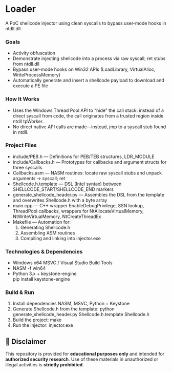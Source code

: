 # Loader  
A PoC shellcode injector using clean syscalls to bypass user-mode hooks in ntdll.dll.

### Goals
- Activity obfuscation  
- Demonstrate injecting shellcode into a process via raw syscall; ret stubs from ntdll.dll  
- Bypass user-mode hooks on Win32 APIs (LoadLibrary, VirtualAlloc, WriteProcessMemory)  
- Automatically generate and insert a shellcode payload to download and execute a PE file  

### How It Works
- Uses the Windows Thread Pool API to “hide” the call stack: instead of a direct syscall from code, the call originates from a trusted region inside ntdll tpWorker.  
- No direct native API calls are made—instead, jmp to a syscall stub found in ntdll.

### Project Files
- include/PEB.h — Definitions for PEB/TEB structures, LDR_MODULE  
- include/Callbacks.h — Prototypes for callbacks and argument structs for three syscalls  
- Callbacks.asm — NASM routines: locate raw syscall stubs and unpack arguments → syscall; ret  
- Shellcode.h.template — DSL (Intel syntax) between SHELLCODE_START/SHELLCODE_END markers  
- generate_shellcode_header.py — Assembles the DSL from the template and overwrites Shellcode.h with a byte array  
- main.cpp — C++ wrapper EnableDebugPrivilege, SSN lookup, ThreadPool callbacks, wrappers for NtAllocateVirtualMemory, NtWriteVirtualMemory, NtCreateThreadEx  
- Makefile — Automation for:  
  1. Generating Shellcode.h  
  2. Assembling ASM routines  
  3. Compiling and linking into injector.exe

### Technologies & Dependencies
- Windows x64 MSVC / Visual Studio Build Tools 
- NASM -f win64  
- Python 3.x + keystone-engine  
  pip install keystone-engine

### Build & Run

1. Install dependencies NASM, MSVC, Python + Keystone 
2. Generate Shellcode.h from the template:
   python generate_shellcode_header.py Shellcode.h.template Shellcode.h
3. Build the project:
   make
4. Run the injector:
   injector.exe

## 🚫 Disclaimer

This repository is provided for **educational purposes only** and intended for **authorized security research**.
Use of these materials in unauthorized or illegal activities is **strictly prohibited**.

